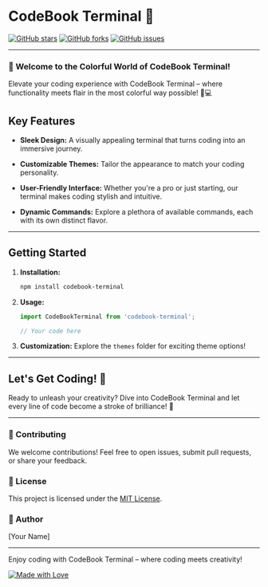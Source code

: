 <!-- Welcome to CodeBook Terminal! -->

# CodeBook Terminal 🚀

[![GitHub stars](https://img.shields.io/github/stars/adhithyankrishna/codebook-terminal?style=social)](https://github.com/adhithyankrishna/codebook-terminal/stargazers)
[![GitHub forks](https://img.shields.io/github/forks/adhithyankrishna/codebook-terminal?style=social)](https://github.com/adhithyankrishna/codebook-terminal/network/members)
[![GitHub issues](https://img.shields.io/github/issues/adhithyankrishna/codebook-terminal)](https://github.com/adhithyankrishna/codebook-terminal/issues)

---

### 🌈 Welcome to the Colorful World of CodeBook Terminal!

Elevate your coding experience with CodeBook Terminal – where functionality meets flair in the most colorful way possible! 🎨💻

## Key Features

- **Sleek Design:** A visually appealing terminal that turns coding into an immersive journey.

- **Customizable Themes:** Tailor the appearance to match your coding personality.

- **User-Friendly Interface:** Whether you're a pro or just starting, our terminal makes coding stylish and intuitive.

- **Dynamic Commands:** Explore a plethora of available commands, each with its own distinct flavor.

---

## Getting Started

1. **Installation:**
    ```bash
    npm install codebook-terminal
    ```

2. **Usage:**
    ```javascript
    import CodeBookTerminal from 'codebook-terminal';

    // Your code here
    ```

3. **Customization:**
    Explore the `themes` folder for exciting theme options!

---

## Let's Get Coding! 🚀

Ready to unleash your creativity? Dive into CodeBook Terminal and let every line of code become a stroke of brilliance! 🌟

---

### 🤝 Contributing

We welcome contributions! Feel free to open issues, submit pull requests, or share your feedback.

### 📝 License

This project is licensed under the [MIT License](LICENSE).

### 👤 Author

[Your Name]

---

Enjoy coding with CodeBook Terminal – where coding meets creativity!

[![Made with Love](https://img.shields.io/badge/Made%20with-%E2%9D%A4-red)](https://github.com/adhithyankrishna/codebook-terminal)
